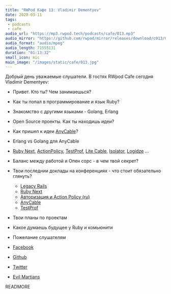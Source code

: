 ```yaml
---
title: "RWPod Кафе 13: Vladimir Dementyev"
date: 2020-03-11
tags:
 - podcasts
 - cafe
audio_url: "https://mp3.rwpod.tech/podcasts/cafe/013.mp3"
audio_mirror: "https://github.com/rwpod/mirror/releases/download/c013/013.mp3"
audio_format: "audio/mpeg"
audio_length: 71555131
duration: "01:13:32"
small_icon: mic
main_image: "/images/static/cafe/013.jpg"
---
```


Добрый день уважаемые слушатели. В гостях RWpod Cafe сегодня Vladimir Dementyev:

 - Привет. Кто ты? Чем занимаешься?
 - Как ты попал в программирование и язык Ruby?
 - Знакомство с другими языками - Golang, Erlang
 - Open Source проекты. Как ты находишь идеи?
 - Как пришел к идеи [AnyCable](https://anycable.io/)?
 - Erlang vs Golang для AnyCable
 - [Ruby Next](https://github.com/ruby-next/ruby-next), [ActionPolicy](https://github.com/palkan/action_policy), [TestProf](https://github.com/palkan/test-prof), [Lite Cable](https://github.com/palkan/litecable), [Isolator](https://github.com/palkan/isolator), [Logidze](https://github.com/palkan/logidze) ...
 - Баланс между работой и Опен сорс - в чем твой секрет?
 - Твои последнии доклады на конференциях - что стоит обязательно глянуть?
   - [Legacy Rails](https://noti.st/palkan/vhsbxO/terraforming-legacy-rails-applications)
   - [Ruby Next](https://noti.st/palkan/j3i2Dr/ruby-next-make-old-rubies-quack-like-a-new-one)
   - [Авторизация и Action Policy (ru)](https://noti.st/palkan/DPfTP6/welcome-or-access-denied)
   - [AnyCable](https://noti.st/palkan/Y1bPpn/high-speed-cables-for-ruby)
   - [TestProf](https://noti.st/palkan/mf31ab/99-problems-of-slow-tests)
 - Твои планы по проектам
 - Какое думаешь будущее у Ruby и комьюнити
 - Пожелание слушателям

 - [Facebook](https://www.facebook.com/palkan.tula)
 - [Github](https://github.com/palkan)
 - [Twitter](https://twitter.com/palkan_tula)
 - [Evil Martians](https://evilmartians.com/)

READMORE
